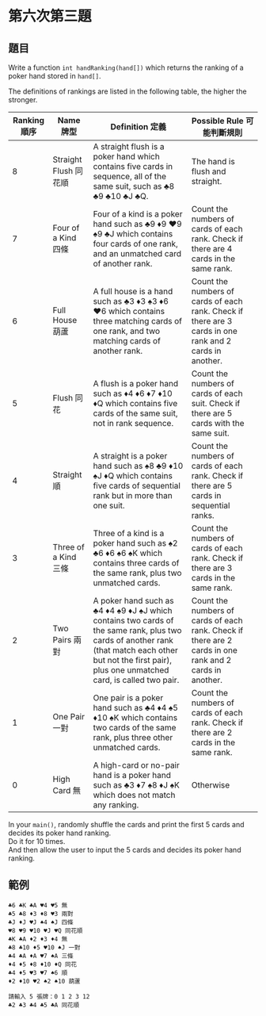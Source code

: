 # 第六次第三題
## 題目
Write a function `int handRanking(hand[])` which returns the ranking of a poker hand stored in `hand[]`.  

The definitions of rankings are listed in the following table, the higher the stronger.  

|Ranking 順序|Name 牌型|Definition 定義|Possible Rule 可能判斷規則|
|-----|-----|-----|-----|
|8|Straight Flush 同花順|A straight flush is a poker hand which contains five cards in sequence, all of the same suit, such as ♣8 ♣9 ♣10 ♣J ♣Q.|The hand is flush and straight.|
|7|Four of a Kind 四條|Four of a kind is a poker hand such as ♣9 ♦9 ♥9 ♠9 ♣J which contains four cards of one rank, and an unmatched card of another rank.|Count the numbers of cards of each rank. Check if there are 4 cards in the same rank.|
|6|Full House 葫蘆|A full house is a hand such as ♣3 ♦3 ♠3 ♦6 ♥6 which contains three matching cards of one rank, and two matching cards of another rank.|Count the numbers of cards of each rank. Check if there are 3 cards in one rank and 2 cards in another.|
|5|Flush 同花|A flush is a poker hand such as ♦4 ♦6 ♦7 ♦10 ♦Q which contains five cards of the same suit, not in rank sequence.|Count the numbers of cards of each suit. Check if there are 5 cards with the same suit.|
|4|Straight 順|A straight is a poker hand such as ♠8 ♣9 ♦10 ♠J ♦Q which contains five cards of sequential rank but in more than one suit.|Count the numbers of cards of each rank. Check if there are 5 cards in sequential ranks.|
|3|Three of a Kind 三條|Three of a kind is a poker hand such as ♠2 ♣6 ♦6 ♠6 ♠K which contains three cards of the same rank, plus two unmatched cards.|Count the numbers of cards of each rank. Check if there are 3 cards in the same rank.|
|2|Two Pairs 兩對|A poker hand such as ♣4 ♦4 ♠9 ♦J ♠J which contains two cards of the same rank, plus two cards of another rank (that match each other but not the first pair), plus one unmatched card, is called two pair.|Count the numbers of cards of each rank. Check if there are 2 cards in one rank and 2 cards in another.|
|1|One Pair一對|One pair is a poker hand such as ♣4 ♦4 ♠5 ♦10 ♠K which contains two cards of the same rank, plus three other unmatched cards.|Count the numbers of cards of each rank. Check if there are 2 cards in the same rank.|
|0|High Card 無|A high-card or no-pair hand is a poker hand such as ♣3 ♦7 ♠8 ♦J ♠K which does not match any ranking.|Otherwise|

In your `main()`,
randomly shuffle the cards and print the first 5 cards and decides its poker hand ranking.  
Do it for 10 times.  
And then allow the user to input the 5 cards and decides its poker hand ranking.
## 範例
```
♣6 ♣K ♣A ♥4 ♥5 無
♣5 ♣8 ♦3 ♦8 ♥3 兩對
♣J ♦J ♥J ♠4 ♠J 四條
♥8 ♥9 ♥10 ♥J ♥Q 同花順
♣K ♣A ♦2 ♦3 ♦4 無
♣8 ♣10 ♦5 ♥10 ♠J 一對
♣4 ♣A ♦A ♥7 ♠A 三條
♦4 ♦5 ♦8 ♦10 ♦Q 同花
♣4 ♦5 ♥3 ♥7 ♠6 順
♦2 ♦10 ♥2 ♠2 ♠10 葫蘆

請輸入 5 張牌：0 1 2 3 12
♣2 ♣3 ♣4 ♣5 ♣A 同花順
```

